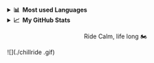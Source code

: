<details>
  <summary><b>📊&nbsp;&nbsp;Most used Languages</b></summary>
  <br/>
  <p align="center"><br>
 <p align="center"><br>
  <a href="https://github.com/shadeiax">
    <img src="https://github-readme-stats.vercel.app/api/top-langs/?username=shadeiax&theme=dark"/>
     </a>
  </p>
</details>

<details>
  <summary><b>📈&nbsp;&nbsp;My GitHub Stats</b></summary>
  <br/>
  <p align="center"><br>
  <a href="https://github.com/yungbeatz">
    <img src="https://github-readme-stats.vercel.app/api?username=shadeiax&show_icons=true&theme=dark"/>
     </a>
</details>



<p align="center">Ride Calm, life long 🏍️</p>

![](./chillride
.gif)
